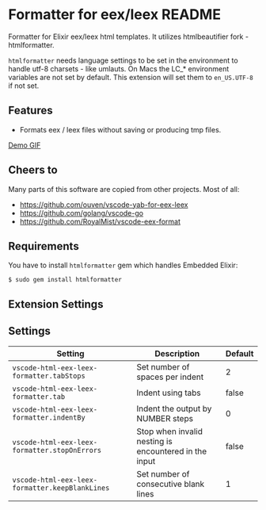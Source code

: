 # Formatter for eex/leex README

Formatter for Elixir eex/leex html templates. It utilizes htmlbeautifier fork - htmlformatter.

`htmlformatter` needs language settings to be set in the environment to handle utf-8 charsets - like umlauts.
On Macs the LC_* environment variables are not set by default. This extension will set them to `en_US.UTF-8`
if not set.

## Features

* Formats eex / leex files without saving or producing tmp files.

[Demo GIF](https://raw.githubusercontent.com/kelostrada/vscode-html-eex-leex-formatter/main/images/demo.gif)

## Cheers to

Many parts of this software are copied from other projects. Most of all:
* https://github.com/ouven/vscode-yab-for-eex-leex
* https://github.com/golang/vscode-go
* https://github.com/RoyalMist/vscode-eex-format

## Requirements

You have to install `htmlformatter` gem which handles Embedded Elixir:

```
$ sudo gem install htmlformatter
```

## Extension Settings

## Settings

| Setting                              | Description                                           | Default |
| ------------------------------------ | ----------------------------------------------------- | ------- |
| `vscode-html-eex-leex-formatter.tabStops`       | Set number of spaces per indent                       | 2       |
| `vscode-html-eex-leex-formatter.tab`            | Indent using tabs                                     | false   |
| `vscode-html-eex-leex-formatter.indentBy`       | Indent the output by NUMBER steps                     | 0       |
| `vscode-html-eex-leex-formatter.stopOnErrors`   | Stop when invalid nesting is encountered in the input | false   |
| `vscode-html-eex-leex-formatter.keepBlankLines` | Set number of consecutive blank lines                 | 1       |

